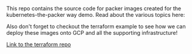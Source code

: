 # 
This repo contains the source code for packer images created for the kubernetes-the-packer way demo. Read about the various topics here:



Also don't forget to checkout the terraform example to see how we can deploy these images onto GCP and all the supporting infrastructure!

[Link to the terraform repo](https://github.com/TheMattSchiller/madebymatt-terraform)